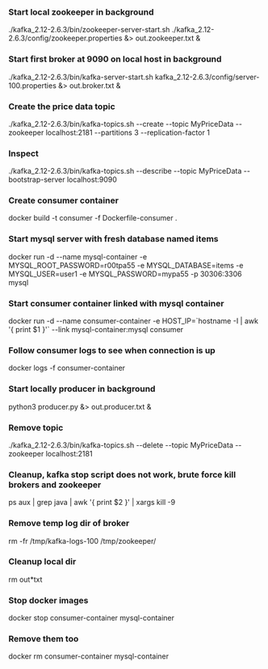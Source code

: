 ### Start local zookeeper in background
./kafka_2.12-2.6.3/bin/zookeeper-server-start.sh ./kafka_2.12-2.6.3/config/zookeeper.properties   &> out.zookeeper.txt &

### Start first broker at 9090 on local host in background
./kafka_2.12-2.6.3/bin/kafka-server-start.sh kafka_2.12-2.6.3/config/server-100.properties   &> out.broker.txt &

### Create the price data topic
./kafka_2.12-2.6.3/bin/kafka-topics.sh --create --topic MyPriceData --zookeeper localhost:2181 --partitions 3 --replication-factor 1

### Inspect
./kafka_2.12-2.6.3/bin/kafka-topics.sh --describe  --topic MyPriceData --bootstrap-server localhost:9090

### Create consumer container
docker build -t consumer -f Dockerfile-consumer .

### Start mysql server with fresh database named items
docker run -d --name mysql-container -e MYSQL_ROOT_PASSWORD=r00tpa55 -e MYSQL_DATABASE=items -e MYSQL_USER=user1 -e MYSQL_PASSWORD=mypa55  -p 30306:3306 mysql

### Start consumer container linked with mysql container
docker run -d --name consumer-container -e HOST_IP=\`hostname -I | awk '{ print $1 }'\` --link mysql-container:mysql  consumer

### Follow consumer logs to see when connection is up
docker logs -f consumer-container

### Start locally producer in background
python3 producer.py &> out.producer.txt &

### Remove topic
./kafka_2.12-2.6.3/bin/kafka-topics.sh --delete --topic MyPriceData --zookeeper localhost:2181

### Cleanup, kafka stop script does not work, brute force kill brokers and zookeeper
ps aux | grep java | awk '{ print $2 }' | xargs kill -9

### Remove temp log dir of broker
rm -fr /tmp/kafka-logs-100 /tmp/zookeeper/

### Cleanup local dir
rm out*txt

### Stop docker images
docker stop consumer-container mysql-container

### Remove them too
docker rm consumer-container mysql-container
